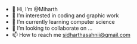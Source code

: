 - 👋 Hi, I’m @Miharth
- 👀 I’m interested in coding and graphic work 
- 🌱 I’m currently learning computer science
- 💞️ I’m looking to collaborate on ...
- 📫 How to reach me sidharthasahnii@gmail.com

<!---
Miharth/Miharth is a ✨ special ✨ repository because its `README.md` (this file) appears on your GitHub profile.
You can click the Preview link to take a look at your changes.
--->
